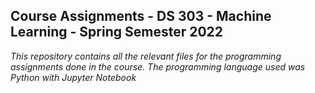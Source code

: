 ##  Course Assignments - DS 303 - Machine Learning - Spring Semester 2022

*This repository contains all the relevant files for the programming assignments done in the course. The programming language used was Python with Jupyter Notebook*
